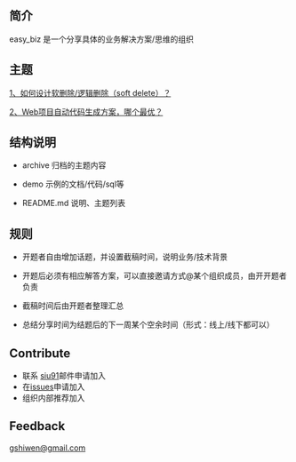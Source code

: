 ## 简介

easy_biz 是一个分享具体的业务解决方案/思维的组织

## 主题

[1、如何设计软删除/逻辑删除（soft delete）？](./archive/t1-如何设计soft-delete.md)

[2、Web项目自动代码生成方案，哪个最优？](./archive/t2-web项目中各应用层代码用什么生成方式好.md)

## 结构说明

- archive 归档的主题内容

- demo 示例的文档/代码/sql等

- README.md 说明、主题列表

  

## 规则

- 开题者自由增加话题，并设置截稿时间，说明业务/技术背景

- 开题后必须有相应解答方案，可以直接邀请方式@某个组织成员，由开开题者负责

- 截稿时间后由开题者整理汇总

- 总结分享时间为结题后的下一周某个空余时间（形式：线上/线下都可以）

  

## Contribute

- 联系 [siu91](mailto:gshiwen@gmail.com)邮件申请加入
- 在[issues](https://github.com/easybiz2020/easy_biz/issues)申请加入
- 组织内部推荐加入

## Feedback

 [gshiwen@gmail.com](mailto:gshiwen@gmail.com)

